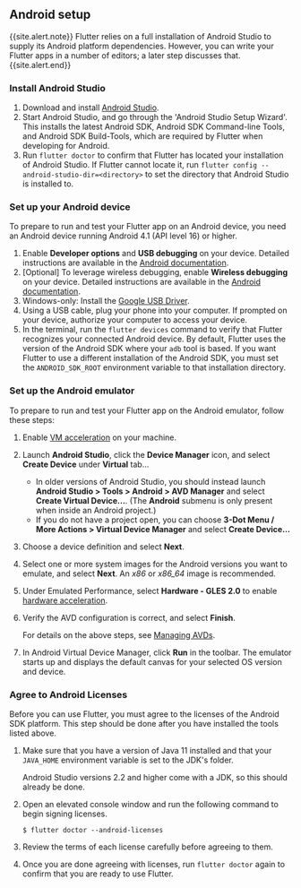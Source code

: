 ## Android setup

{{site.alert.note}}
  Flutter relies on a full installation of Android Studio to supply
  its Android platform dependencies. However, you can write your
  Flutter apps in a number of editors; a later step discusses that.
{{site.alert.end}}

### Install Android Studio

 1. Download and install [Android Studio]({{site.android-dev}}/studio).
 1. Start Android Studio, and go through the 'Android Studio Setup Wizard'.
    This installs the latest Android SDK, Android SDK Command-line Tools,
    and Android SDK Build-Tools, which are required by Flutter
    when developing for Android.
 1. Run `flutter doctor` to confirm that Flutter has located
    your installation of Android Studio. If Flutter cannot locate it,
    run `flutter config --android-studio-dir=<directory>` to set the
    directory that Android Studio is installed to.

### Set up your Android device

To prepare to run and test your Flutter app on an Android device,
you need an Android device running Android 4.1 (API level 16) or higher.

 1. Enable **Developer options** and **USB debugging** on your device.
    Detailed instructions are available in the
    [Android documentation]({{site.android-dev}}/studio/debug/dev-options).
 1. [Optional] To leverage wireless debugging, enable **Wireless debugging** 
    on your device. Detailed instructions are available in the 
    [Android documentation]({{site.android-dev}}/studio/run/device#wireless).
 1. Windows-only: Install the [Google USB
    Driver]({{site.android-dev}}/studio/run/win-usb).
 1. Using a USB cable, plug your phone into your computer. If prompted on your
    device, authorize your computer to access your device.
 1. In the terminal, run the `flutter devices` command to verify that
    Flutter recognizes your connected Android device.  By default,
    Flutter uses the version of the Android SDK where your `adb`
    tool is based. If you want Flutter to use a different installation
    of the Android SDK, you must set the `ANDROID_SDK_ROOT` environment
    variable to that installation directory.

### Set up the Android emulator

To prepare to run and test your Flutter app on the Android emulator,
follow these steps:

 1. Enable
    [VM acceleration]({{site.android-dev}}/studio/run/emulator-acceleration#accel-vm)
    on your machine.
 1. Launch **Android Studio**, click the **Device Manager**
    icon, and select **Create Device** under **Virtual** tab...
    * In older versions of Android Studio, you should instead
    launch **Android Studio > Tools > Android > AVD Manager** and select
    **Create Virtual Device...**. (The **Android** submenu is only present
    when inside an Android project.)
    * If you do not have a project open, you can choose 
    **3-Dot Menu / More Actions > Virtual Device Manager** and select **Create Device...**
 1. Choose a device definition and select **Next**.
 1. Select one or more system images for the Android versions you want
    to emulate, and select **Next**.
    An _x86_ or _x86\_64_ image is recommended.
 1. Under Emulated Performance, select **Hardware - GLES 2.0** to enable
    [hardware
    acceleration]({{site.android-dev}}/studio/run/emulator-acceleration).
 1. Verify the AVD configuration is correct, and select **Finish**.

    For details on the above steps, see [Managing
    AVDs]({{site.android-dev}}/studio/run/managing-avds).
 1. In Android Virtual Device Manager, click **Run** in the toolbar.
    The emulator starts up and displays the default canvas for your
    selected OS version and device.

### Agree to Android Licenses

Before you can use Flutter, you must agree to the
licenses of the Android SDK platform. This step should be done after
you have installed the tools listed above.

 1. Make sure that you have a version of Java 11 installed and that your 
    `JAVA_HOME` environment variable is set to the JDK's folder.
    
    Android Studio versions 2.2 and higher come with a JDK, so this should
    already be done.
 1. Open an elevated console window and run the following command to begin
    signing licenses.
    ```terminal
    $ flutter doctor --android-licenses
    ```
 1. Review the terms of each license carefully before agreeing to them.
 1. Once you are done agreeing with licenses, run `flutter doctor` again
    to confirm that you are ready to use Flutter.
